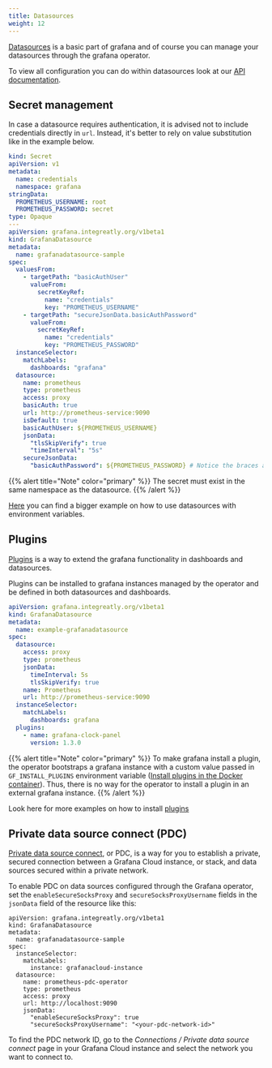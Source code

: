 ```yaml
---
title: Datasources
weight: 12
---
```


[Datasources](https://grafana.com/docs/grafana/latest/datasources/) is a basic part of grafana and of course you can manage your datasources through the grafana operator.

To view all configuration you can do within datasources look at our [API documentation](../api/#grafanadatasourcespec).

## Secret management

In case a datasource requires authentication, it is advised not to include credentials directly in `url`. Instead, it's better to rely on value substitution like in the example below.

```yaml
kind: Secret
apiVersion: v1
metadata:
  name: credentials
  namespace: grafana
stringData:
  PROMETHEUS_USERNAME: root
  PROMETHEUS_PASSWORD: secret
type: Opaque
---
apiVersion: grafana.integreatly.org/v1beta1
kind: GrafanaDatasource
metadata:
  name: grafanadatasource-sample
spec:
  valuesFrom:
    - targetPath: "basicAuthUser"
      valueFrom:
        secretKeyRef:
          name: "credentials"
          key: "PROMETHEUS_USERNAME"
    - targetPath: "secureJsonData.basicAuthPassword"
      valueFrom:
        secretKeyRef:
          name: "credentials"
          key: "PROMETHEUS_PASSWORD"
  instanceSelector:
    matchLabels:
      dashboards: "grafana"
  datasource:
    name: prometheus
    type: prometheus
    access: proxy
    basicAuth: true
    url: http://prometheus-service:9090
    isDefault: true
    basicAuthUser: ${PROMETHEUS_USERNAME}
    jsonData:
      "tlsSkipVerify": true
      "timeInterval": "5s"
    secureJsonData:
      "basicAuthPassword": ${PROMETHEUS_PASSWORD} # Notice the braces around PROMETHEUS_PASSWORD
```

{{% alert title="Note" color="primary" %}}
The secret must exist in the same namespace as the datasource.
{{% /alert %}}

[Here](../examples/datasource_variables/readme) you can find a bigger example on how to use datasources with environment variables.

## Plugins

[Plugins](https://grafana.com/grafana/plugins/) is a way to extend the grafana functionality in dashboards and datasources.

Plugins can be installed to grafana instances managed by the operator and be defined in both datasources and dashboards.

```yaml
apiVersion: grafana.integreatly.org/v1beta1
kind: GrafanaDatasource
metadata:
  name: example-grafanadatasource
spec:
  datasource:
    access: proxy
    type: prometheus
    jsonData:
      timeInterval: 5s
      tlsSkipVerify: true
    name: Prometheus
    url: http://prometheus-service:9090
  instanceSelector:
    matchLabels:
      dashboards: grafana
  plugins:
    - name: grafana-clock-panel
      version: 1.3.0
```

{{% alert title="Note" color="primary" %}}
To make grafana install a plugin, the operator bootstraps a grafana instance with a custom value passed in `GF_INSTALL_PLUGINS` environment variable ([Install plugins in the Docker container](https://grafana.com/docs/grafana/latest/setup-grafana/installation/docker/#install-official-and-community-grafana-plugins)). Thus, there is no way for the operator to install a plugin in an external grafana instance.
{{% /alert %}}

Look here for more examples on how to install [plugins](../examples/plugins/readme)

## Private data source connect (PDC)

[Private data source connect](https://grafana.com/docs/grafana-cloud/connect-externally-hosted/private-data-source-connect/), or PDC, is a way for you to establish a private, secured connection between a Grafana Cloud instance, or stack, and data sources secured within a private network.

To enable PDC on data sources configured through the Grafana operator, set the `enableSecureSocksProxy` and `secureSocksProxyUsername` fields in the `jsonData` field of the resource like this:
```.
apiVersion: grafana.integreatly.org/v1beta1
kind: GrafanaDatasource
metadata:
  name: grafanadatasource-sample
spec:
  instanceSelector:
    matchLabels:
      instance: grafanacloud-instance
  datasource:
    name: prometheus-pdc-operator
    type: prometheus
    access: proxy
    url: http://localhost:9090
    jsonData:
      "enableSecureSocksProxy": true
      "secureSocksProxyUsername": "<your-pdc-network-id>"
```

To find the PDC network ID, go to the *Connections / Private data source connect* page in your Grafana Cloud instance and select the network you want to connect to.
